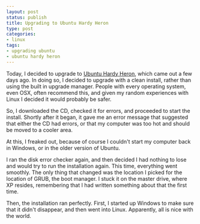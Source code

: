 ```yaml
---
layout: post
status: publish
title: Upgrading to Ubuntu Hardy Heron
type: post
categories:
- linux
tags:
- upgrading ubuntu
- ubuntu hardy heron
---
```

Today, I decided to upgrade to <a href="http://www.ubuntu.com/">Ubuntu Hardy Heron</a>, which came out a few days ago. In doing so, I decided to upgrade with a clean install, rather than using the built in upgrade manager. People with every operating system, even OSX, often recommend this, and given my random experiences with Linux I decided it would probably be safer.

So, I downloaded the CD, checked it for errors, and proceeded to start the install. Shortly after it began, it gave me an error message that suggested that either the CD had errors, or that my computer was too hot and should be moved to a cooler area.

At this, I freaked out, because of course I couldn't start my computer back in Windows, or in the older version of Ubuntu.

I ran the disk error checker again, and then decided I had nothing to lose and would try to run the installation again. This time, everything went smoothly. The only thing that changed was the location I picked for the location of GRUB, the boot manager. I stuck it on the master drive, where XP resides, remembering that I had written something about that the first time.

Then, the installation ran perfectly. First, I started up Windows to make sure that it didn't disappear, and then went into Linux. Apparently, all is nice with the world.
